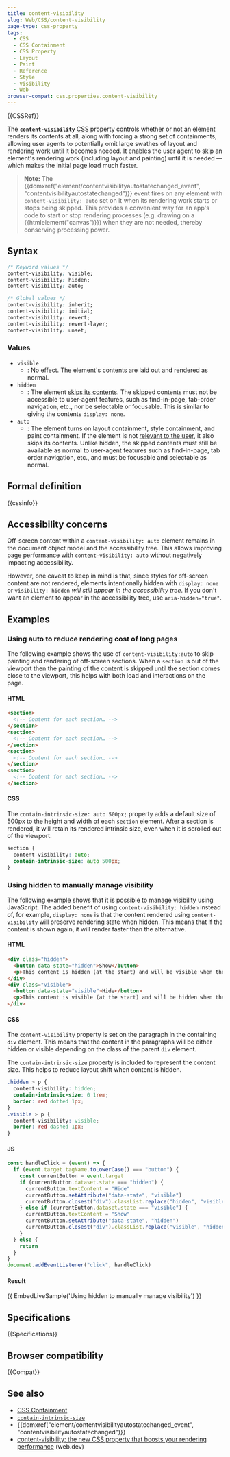 ```yaml
---
title: content-visibility
slug: Web/CSS/content-visibility
page-type: css-property
tags:
  - CSS
  - CSS Containment
  - CSS Property
  - Layout
  - Paint
  - Reference
  - Style
  - Visibility
  - Web
browser-compat: css.properties.content-visibility
---
```


{{CSSRef}}

The **`content-visibility`** [CSS](/en-US/docs/Web/CSS) property controls whether or not an element renders its contents at all, along with forcing a strong set of containments, allowing user agents to potentially omit large swathes of layout and rendering work until it becomes needed. It enables the user agent to skip an element's rendering work (including layout and painting) until it is needed — which makes the initial page load much faster.

> **Note:** The {{domxref("element/contentvisibilityautostatechanged_event", "contentvisibilityautostatechanged")}} event fires on any element with `content-visibility: auto` set on it when its rendering work starts or stops being skipped. This provides a convenient way for an app's code to start or stop rendering processes (e.g. drawing on a {{htmlelement("canvas")}}) when they are not needed, thereby conserving processing power.

## Syntax

```css
/* Keyword values */
content-visibility: visible;
content-visibility: hidden;
content-visibility: auto;

/* Global values */
content-visibility: inherit;
content-visibility: initial;
content-visibility: revert;
content-visibility: revert-layer;
content-visibility: unset;
```

### Values

- `visible`
  - : No effect. The element's contents are laid out and rendered as normal.
- `hidden`
  - : The element [skips its contents](/en-US/docs/Web/CSS/CSS_Containment#skips_its_contents). The skipped contents must not be accessible to user-agent features, such as find-in-page, tab-order navigation, etc., nor be selectable or focusable. This is similar to giving the contents `display: none`.
- `auto`
  - : The element turns on layout containment, style containment, and paint containment. If the element is not [relevant to the user](/en-US/docs/Web/CSS/CSS_Containment#relevant_to_the_user), it also skips its contents. Unlike hidden, the skipped contents must still be available as normal to user-agent features such as find-in-page, tab order navigation, etc., and must be focusable and selectable as normal.

## Formal definition

{{cssinfo}}

## Accessibility concerns

Off-screen content within a `content-visibility: auto` element remains in the document object model and the accessibility tree. This allows improving page performance with `content-visibility: auto` without negatively impacting accessibility.

However, one caveat to keep in mind is that, since styles for off-screen content are not rendered, elements intentionally hidden with `display: none` or `visibility: hidden` _will still appear in the accessibility tree_. If you don't want an element to appear in the accessibility tree, use `aria-hidden="true"`.

## Examples

### Using auto to reduce rendering cost of long pages

The following example shows the use of `content-visibility:auto` to skip painting and rendering of off-screen sections. When a `section` is out of the viewport then the painting of the content is skipped until the section comes close to the viewport, this helps with both load and interactions on the page.

#### HTML

```html
<section>
  <!-- Content for each section… -->
</section>
<section>
  <!-- Content for each section… -->
</section>
<section>
  <!-- Content for each section… -->
</section>
<section>
  <!-- Content for each section… -->
</section>

```

#### CSS

The `contain-intrinsic-size: auto 500px;` property adds a default size of 500px to the height and width of each `section` element. After a section is rendered, it will retain its rendered intrinsic size, even when it is scrolled out of the viewport.

```css
section {
  content-visibility: auto;
  contain-intrinsic-size: auto 500px;
}
```

### Using hidden to manually manage visibility

The following example shows that it is possible to manage visibility using JavaScript. The added benefit of using `content-visibility: hidden` instead of, for example, `display: none` is that the content rendered using `content-visibility` will preserve rendering state when hidden. This means that if the content is shown again, it will render faster than the alternative.

#### HTML

```html
<div class="hidden">
  <button data-state="hidden">Show</button>
  <p>This content is hidden (at the start) and will be visible when the button is clicked.</p>
</div>
<div class="visible">
  <button data-state="visible">Hide</button>
  <p>This content is visible (at the start) and will be hidden when the button is clicked.</p>
</div>
```

#### CSS

The `content-visibility` property is set on the paragraph in the containing `div` element. This means that the content in the paragraphs will be either hidden or visible depending on the class of the parent `div` element.

The `contain-intrinsic-size` property is included to represent the content size. This helps to reduce layout shift when content is hidden.

```css
.hidden > p {
  content-visibility: hidden;
  contain-intrinsic-size: 0 1rem;
  border: red dotted 1px;
}
.visible > p {
  content-visibility: visible;
  border: red dashed 1px;
}
```

#### JS

```js
const handleClick = (event) => {
  if (event.target.tagName.toLowerCase() === "button") {
    const currentButton = event.target
    if (currentButton.dataset.state === "hidden") {
      currentButton.textContent = "Hide"
      currentButton.setAttribute("data-state", "visible")
      currentButton.closest("div").classList.replace("hidden", "visible")
    } else if (currentButton.dataset.state === "visible") {
      currentButton.textContent = "Show"
      currentButton.setAttribute("data-state", "hidden")
      currentButton.closest("div").classList.replace("visible", "hidden")
    }
  } else {
    return
  }
}
document.addEventListener("click", handleClick)
```

#### Result

{{ EmbedLiveSample('Using hidden to manually manage visibility') }}

## Specifications

{{Specifications}}

## Browser compatibility

{{Compat}}

## See also

- [CSS Containment](/en-US/docs/Web/CSS/CSS_Containment)
- [`contain-intrinsic-size`](/en-US/docs/Web/CSS/contain-intrinsic-size)
- {{domxref("element/contentvisibilityautostatechanged_event", "contentvisibilityautostatechanged")}}
- [content-visibility: the new CSS property that boosts your rendering performance](https://web.dev/content-visibility/) (web.dev)
